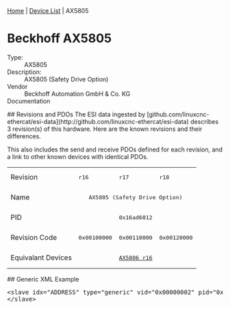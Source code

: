 <div class="nav"><a href="/esi-data">Home</a> | <a href="/esi-data/devices">Device List</a> | AX5805</div>

#  Beckhoff AX5805

<dl>
  <dt>Type:</dt><dd>AX5805</dd>
  <dt>Description:</dt><dd>AX5805 (Safety Drive Option)</dd>
  <dt>Vendor</dt><dd>Beckhoff Automation GmbH & Co. KG</dd>
  <dt>Documentation</dt><dd><a href=""></a></dd>
</dl>
## Revisions and PDOs
The ESI data ingested by [github.com/linuxcnc-ethercat/esi-data](http://github.com/linuxcnc-ethercat/esi-data) describes 3 revision(s) of this hardware.  Here are the known revisions and their differences.

This also includes the send and receive PDOs defined for each revision, and a link to other known devices with identical PDOs.

<table>
<tr >
<td class="first">Revision</td>
<td ><pre>r16</pre></td>
<td ><pre>r17</pre></td>
<td ><pre>r18</pre></td>
</tr>
<tr >
<td class="first">Name</td>
<td  colspan=3 align="center"><pre>AX5805 (Safety Drive Option)</pre></td>
</tr>
<tr >
<td class="first">PID</td>
<td  colspan=3 align="center"><pre>0x16ad6012</pre></td>
</tr>
<tr >
<td class="first">Revision Code</td>
<td ><pre>0x00100000</pre></td>
<td ><pre>0x00110000</pre></td>
<td ><pre>0x00120000</pre></td>
</tr>
<tr >
<td class="first">Equivalant Devices</td>
<td  colspan=3 align="center"><pre><a href="AX5806">AX5806 r16</a></pre></td>
</tr>
</table>
## Generic XML Example
<pre class="xml">
&lt;slave idx="ADDRESS" type="generic" vid="0x00000002" pid="0x16ad6012" configPdos="true"&gt;
&lt;/slave&gt;
</pre>

